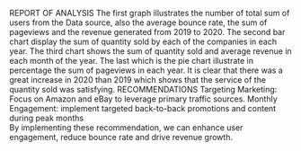 REPORT OF ANALYSIS
The first graph illustrates the number of total sum of users from the Data source, also the average bounce rate, the sum of pageviews and the revenue generated from 2019 to 2020.
The second bar chart display the sum of quantity sold by each of the companies in each year.
The third chart shows the sum of quantity sold and average revenue in each month of the year.
The last which is the pie chart illustrate in percentage the sum of pageviews in each year.
It is clear that there was a great increase in 2020 than 2019 which shows that the service of the quantity sold was satisfying.
RECOMMENDATIONS
Targeting Marketing: Focus on Amazon and eBay to leverage primary traffic sources.
Monthly Engagement: implement targeted back-to-back promotions  and content during peak months  
By implementing these recommendation, we can enhance user engagement, reduce bounce rate and drive revenue growth. 


